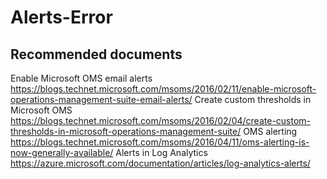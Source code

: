 
<properties
    pageTitle="Alerts-Error"
    description="32536532"
    service="microsoft.OperationalInsights"
    resource="OperationalInsightsaccounts"
    authors="adoyle"
    displayorder=""
    selfHelpType="generic"
    supportTopicIds="32536532"
    resourceTags=""
    productPesIds="15725"
    cloudEnvironments="public, Blackforest, Fairfax"
/>

# Alerts-Error


## **Recommended documents**
Enable Microsoft OMS email alerts
https://blogs.technet.microsoft.com/msoms/2016/02/11/enable-microsoft-operations-management-suite-email-alerts/
Create custom thresholds in Microsoft OMS
https://blogs.technet.microsoft.com/msoms/2016/02/04/create-custom-thresholds-in-microsoft-operations-management-suite/
OMS alerting
https://blogs.technet.microsoft.com/msoms/2016/04/11/oms-alerting-is-now-generally-available/
Alerts in Log Analytics
https://azure.microsoft.com/documentation/articles/log-analytics-alerts/